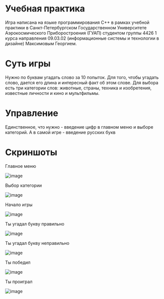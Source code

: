 # Учебная практика
Игра написана на языке программирования C++ в рамках учебной практики в Санкт-Петербургском Государственном Университете Аэрокосмического Приборостроения (ГУАП) студентом группы 4426 1 курса направления 09.03.02 (информационные системы и технологии в дизайне) Максимовым Георгием. 
# Суть игры
Нужно по буквам угадать слово за 10 попыток. Для того, чтобы угадать слово, дается его длина и интересный факт об этом слове. Для выбора есть три категории слов: животные, страны, техника и изобретения, известные личности и кино и мультфильмы.
# Управление
Единственное, что нужно - введение цифр в главном меню и выборе категорий. А в самой игре - введение русских букв

# Скриншоты
Главное меню

![image](https://github.com/user-attachments/assets/f889c7c4-53f0-4c79-a56f-f6bbb51c0874)

Выбор категории

![image](https://github.com/user-attachments/assets/c6c11637-9461-48f6-b05d-50b0330c3067)

Начало игры

![image](https://github.com/user-attachments/assets/3e943f4b-fd9a-425a-84d7-27604130f30f)

Ты угадал букву правильно

![image](https://github.com/user-attachments/assets/aa53bcf5-d000-4e28-8f4c-839bb7846f3f)

Ты угадал букву неправильно

![image](https://github.com/user-attachments/assets/00861f6d-d2d3-4269-a139-79d96a5dfaa6)

Ты победил

![image](https://github.com/user-attachments/assets/ee13bb72-6952-4e5f-b34f-48997b2da82d)

Ты проиграл

![image](https://github.com/user-attachments/assets/a575dcdf-7fe0-4218-a643-e6b4c756bd33)
